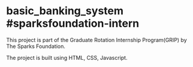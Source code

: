 # basic_banking_system #sparksfoundation-intern 

This project is part of the Graduate Rotation Internship Program(GRIP) by The Sparks Foundation. 

The project is built using HTML, CSS, Javascript.